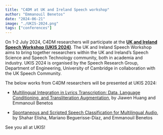 ```yaml
---
title: "C4DM at UK and Ireland Speech workshop"
author: "Emmanouil Benetos"
date: "2024-06-21"
image: "./UKIS-2024.png"
tags: ["conferences"]
---
```


On 1-2 July 2024, C4DM researchers will participate at the <b>[UK and Ireland Speech Workshop (UKIS 2024)](https://ukis2024.eng.cam.ac.uk/)</b>. The UK and Ireland Speech Workshop aims to bring together researchers within the UK and Ireland’s Speech Science and Speech Technology community, both in academia and industry. UKIS 2024 is organised by the Speech Research Group, Department of Engineering, University of Cambridge in collaboration with the UK Speech Community.

The below works from C4DM researchers will be presented at UKIS 2024:

* [Multilingual Integration in Lyrics Transcription: Data, Language Conditioning, and Transliteration Augmentation](http://ukis2024.eng.cam.ac.uk/wp-content/uploads/2024/06/ukis2024-AbstractBook.pdf#section*.20), by Jiawen Huang and Emmanouil Benetos

* [Spontaneous and Scripted Speech Classification for Multilingual Audio](http://ukis2024.eng.cam.ac.uk/wp-content/uploads/2024/06/ukis2024-AbstractBook.pdf#section*.103), by Shahar Elisha, Mariano Beguerisse-Díaz, and Emmanouil Benetos

See you all at UKIS!
